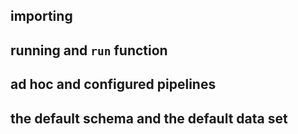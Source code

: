 ## importing

## running and `run` function


## ad hoc and configured pipelines



## the default schema and the default data set
